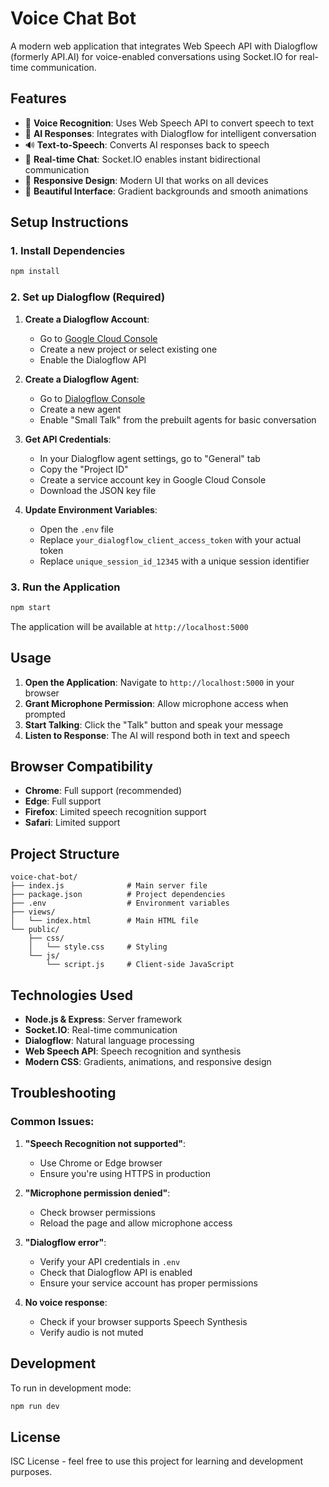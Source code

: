 # Voice Chat Bot

A modern web application that integrates Web Speech API with Dialogflow (formerly API.AI) for voice-enabled conversations using Socket.IO for real-time communication.

## Features

- 🎤 **Voice Recognition**: Uses Web Speech API to convert speech to text
- 🤖 **AI Responses**: Integrates with Dialogflow for intelligent conversation
- 🔊 **Text-to-Speech**: Converts AI responses back to speech
- 💬 **Real-time Chat**: Socket.IO enables instant bidirectional communication
- 📱 **Responsive Design**: Modern UI that works on all devices
- 🎨 **Beautiful Interface**: Gradient backgrounds and smooth animations

## Setup Instructions

### 1. Install Dependencies
```bash
npm install
```

### 2. Set up Dialogflow (Required)

1. **Create a Dialogflow Account**:
   - Go to [Google Cloud Console](https://console.cloud.google.com/)
   - Create a new project or select existing one
   - Enable the Dialogflow API

2. **Create a Dialogflow Agent**:
   - Go to [Dialogflow Console](https://dialogflow.cloud.google.com/)
   - Create a new agent
   - Enable "Small Talk" from the prebuilt agents for basic conversation

3. **Get API Credentials**:
   - In your Dialogflow agent settings, go to "General" tab
   - Copy the "Project ID"
   - Create a service account key in Google Cloud Console
   - Download the JSON key file

4. **Update Environment Variables**:
   - Open the `.env` file
   - Replace `your_dialogflow_client_access_token` with your actual token
   - Replace `unique_session_id_12345` with a unique session identifier

### 3. Run the Application
```bash
npm start
```

The application will be available at `http://localhost:5000`

## Usage

1. **Open the Application**: Navigate to `http://localhost:5000` in your browser
2. **Grant Microphone Permission**: Allow microphone access when prompted
3. **Start Talking**: Click the "Talk" button and speak your message
4. **Listen to Response**: The AI will respond both in text and speech

## Browser Compatibility

- **Chrome**: Full support (recommended)
- **Edge**: Full support
- **Firefox**: Limited speech recognition support
- **Safari**: Limited support

## Project Structure

```
voice-chat-bot/
├── index.js              # Main server file
├── package.json          # Project dependencies
├── .env                  # Environment variables
├── views/
│   └── index.html        # Main HTML file
└── public/
    ├── css/
    │   └── style.css     # Styling
    └── js/
        └── script.js     # Client-side JavaScript
```

## Technologies Used

- **Node.js & Express**: Server framework
- **Socket.IO**: Real-time communication
- **Dialogflow**: Natural language processing
- **Web Speech API**: Speech recognition and synthesis
- **Modern CSS**: Gradients, animations, and responsive design

## Troubleshooting

### Common Issues:

1. **"Speech Recognition not supported"**:
   - Use Chrome or Edge browser
   - Ensure you're using HTTPS in production

2. **"Microphone permission denied"**:
   - Check browser permissions
   - Reload the page and allow microphone access

3. **"Dialogflow error"**:
   - Verify your API credentials in `.env`
   - Check that Dialogflow API is enabled
   - Ensure your service account has proper permissions

4. **No voice response**:
   - Check if your browser supports Speech Synthesis
   - Verify audio is not muted

## Development

To run in development mode:
```bash
npm run dev
```

## License

ISC License - feel free to use this project for learning and development purposes.
